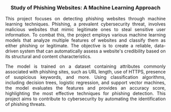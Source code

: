 <h3><p align = "center"> Study of Phishing Websites: A Machine Learning Approach </p></h3>

<p align = "justify" >This project focuses on detecting phishing websites through machine learning techniques. Phishing, a prevalent cybersecurity threat, involves malicious websites that mimic legitimate ones to steal sensitive user information. To combat this, the project employs various machine learning models that analyze multiple features of websites and classify them as either phishing or legitimate. The objective is to create a reliable, data-driven system that can automatically assess a website's credibility based on its structural and content characteristics.</p>

<p align = "justify">The model is trained on a dataset containing attributes commonly associated with phishing sites, such as URL length, use of HTTPS, presence of suspicious keywords, and more. Using classification algorithms, including decision trees, logistic regression, and support vector machines, the model evaluates the features and provides an accuracy score, highlighting the most effective techniques for phishing detection. This project aims to contribute to cybersecurity by automating the identification of phishing threats.</p>
